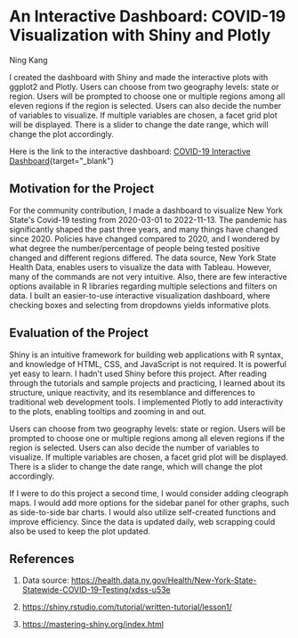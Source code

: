 # An Interactive Dashboard: COVID-19 Visualization with Shiny and Plotly

Ning Kang

I created the dashboard with Shiny and made the interactive plots with ggplot2 and Plotly. Users can choose from two geography levels: state or region. Users will be prompted to choose one or multiple regions among all eleven regions if the region is selected. Users can also decide the number of variables to visualize. If multiple variables are chosen, a facet grid plot will be displayed. There is a slider to change the date range, which will change the plot accordingly.

Here is the link to the interactive dashboard: [COVID-19 Interactive Dashboard](https://lexkdev.shinyapps.io/cc22/){target="_blank"}

## Motivation for the Project

For the community contribution, I made a dashboard to visualize New York State's Covid-19 testing from 2020-03-01 to 2022-11-13. The pandemic has significantly shaped the past three years, and many things have changed since 2020. Policies have changed compared to 2020, and I wondered by what degree the number/percentage of people being tested positive changed and different regions differed. The data source, New York State Health Data, enables users to visualize the data with Tableau. However, many of the commands are not very intuitive. Also, there are few interactive options available in R libraries regarding multiple selections and filters on data. I built an easier-to-use interactive visualization dashboard, where checking boxes and selecting from dropdowns yields informative plots.

## Evaluation of the Project

Shiny is an intuitive framework for building web applications with R syntax, and knowledge of HTML, CSS, and JavaScript is not required. It is powerful yet easy to learn. I hadn't used Shiny before this project. After reading through the tutorials and sample projects and practicing, I learned about its structure, unique reactivity, and its resemblance and differences to traditional web development tools. I implemented Plotly to add interactivity to the plots, enabling tooltips and zooming in and out.

Users can choose from two geography levels: state or region. Users will be prompted to choose one or multiple regions among all eleven regions if the region is selected. Users can also decide the number of variables to visualize. If multiple variables are chosen, a facet grid plot will be displayed. There is a slider to change the date range, which will change the plot accordingly.

If I were to do this project a second time, I would consider adding cleograph maps. I would add more options for the sidebar panel for other graphs, such as side-to-side bar charts. I would also utilize self-created functions and improve efficiency. Since the data is updated daily, web scrapping could also be used to keep the plot updated.

## References

1.  Data source: <https://health.data.ny.gov/Health/New-York-State-Statewide-COVID-19-Testing/xdss-u53e>

2.  <https://shiny.rstudio.com/tutorial/written-tutorial/lesson1/>

3.  <https://mastering-shiny.org/index.html>
